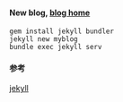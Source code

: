 


#### New blog, [blog home](https://theseu-s.github.io)
```
gem install jekyll bundler
jekyll new myblog
bundle exec jekyll serv
```


#### 参考
[jekyll](https://www.jekyll.com.cn/docs/)
